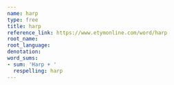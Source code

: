 ```yaml
---
name: harp
type: free
title: harp
reference_link: https://www.etymonline.com/word/harp
root_name: 
root_language: 
denotation: 
word_sums:
- sum: 'Harp + '
  respelling: harp
---
```

